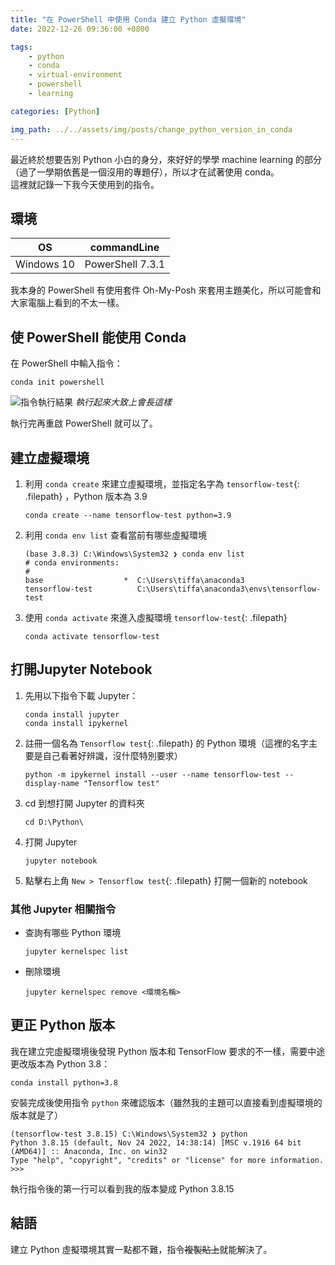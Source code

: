 ```yaml
---
title: "在 PowerShell 中使用 Conda 建立 Python 虛擬環境"
date: 2022-12-26 09:36:00 +0800

tags: 
    - python
    - conda
    - virtual-environment
    - powershell
    - learning

categories: [Python]

img_path: ../../assets/img/posts/change_python_version_in_conda
---
```


最近終於想要告別 Python 小白的身分，來好好的學學 machine learning 的部分（過了一學期依舊是一個沒用的專題仔），所以才在試著使用 conda。 <br>
這裡就記錄一下我今天使用到的指令。

## 環境

| OS         | commandLine      |
|------------|------------------|
| Windows 10 | PowerShell 7.3.1 |

我本身的 PowerShell 有使用套件 Oh-My-Posh 來套用主題美化，所以可能會和大家電腦上看到的不太一樣。

## 使 PowerShell 能使用 Conda

在 PowerShell 中輸入指令：

```
conda init powershell
```

![指令執行結果](init.webp)
_執行起來大致上會長這樣_

執行完再重啟 PowerShell 就可以了。

## 建立虛擬環境

1. 利用 `conda create` 來建立虛擬環境，並指定名字為 `tensorflow-test`{: .filepath} ，Python 版本為 3.9

    ```
    conda create --name tensorflow-test python=3.9
    ```

2. 利用 `conda env list` 查看當前有哪些虛擬環境

    ```
    (base 3.8.3) C:\Windows\System32 ❯ conda env list
    # conda environments:
    #
    base                  *  C:\Users\tiffa\anaconda3
    tensorflow-test          C:\Users\tiffa\anaconda3\envs\tensorflow-test
    ```

3. 使用 `conda activate` 來進入虛擬環境 `tensorflow-test`{: .filepath}

    ```
    conda activate tensorflow-test
    ```

## 打開Jupyter Notebook

1. 先用以下指令下載 Jupyter：
    ```
    conda install jupyter
    conda install ipykernel
    ```
2. 註冊一個名為 `Tensorflow test`{: .filepath} 的 Python 環境（這裡的名字主要是自己看著好辨識，沒什麼特別要求）
    ```
    python -m ipykernel install --user --name tensorflow-test --display-name "Tensorflow test"
    ```
3. cd 到想打開 Jupyter 的資料夾
    ```
    cd D:\Python\
    ```
4. 打開 Jupyter
    ```
    jupyter notebook
    ```
5. 點擊右上角 `New > Tensorflow test`{: .filepath} 打開一個新的 notebook

### 其他 Jupyter 相關指令
- 查詢有哪些 Python 環境
    ```
    jupyter kernelspec list
    ```
- 刪除環境
    ```
    jupyter kernelspec remove <環境名稱>
    ```

## 更正 Python 版本

我在建立完虛擬環境後發現 Python 版本和 TensorFlow 要求的不一樣，需要中途更改版本為 Python 3.8：

```
conda install python=3.8
```

安裝完成後使用指令 `python` 來確認版本（雖然我的主題可以直接看到虛擬環境的版本就是了）

```
(tensorflow-test 3.8.15) C:\Windows\System32 ❯ python
Python 3.8.15 (default, Nov 24 2022, 14:38:14) [MSC v.1916 64 bit (AMD64)] :: Anaconda, Inc. on win32
Type "help", "copyright", "credits" or "license" for more information.
>>>
```

執行指令後的第一行可以看到我的版本變成 Python 3.8.15

## 結語
建立 Python 虛擬環境其實一點都不難，指令~~複製貼上~~就能解決了。
